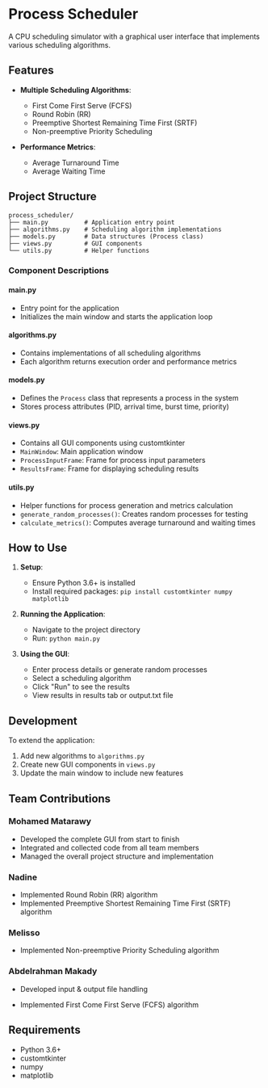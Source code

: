 # Process Scheduler

A CPU scheduling simulator with a graphical user interface that implements various scheduling algorithms.

<!-- ## Overview

This application simulates CPU scheduling algorithms to help understand how different scheduling policies affect process execution and system performance. It provides a visual representation of process execution and calculates key performance metrics. -->

## Features

- **Multiple Scheduling Algorithms**:
  - First Come First Serve (FCFS)
  - Round Robin (RR)
  - Preemptive Shortest Remaining Time First (SRTF)
  - Non-preemptive Priority Scheduling

- **Performance Metrics**:
  - Average Turnaround Time
  - Average Waiting Time
  <!-- - Process Execution Timeline -->

<!-- - **Process Generation**:
  - Manual process entry
  - Random process generation with configurable parameters -->

## Project Structure

```
process_scheduler/
├── main.py          # Application entry point
├── algorithms.py    # Scheduling algorithm implementations
├── models.py        # Data structures (Process class)
├── views.py         # GUI components
└── utils.py         # Helper functions
```

### Component Descriptions

#### main.py
- Entry point for the application
- Initializes the main window and starts the application loop

#### algorithms.py
- Contains implementations of all scheduling algorithms
- Each algorithm returns execution order and performance metrics

#### models.py
- Defines the `Process` class that represents a process in the system
- Stores process attributes (PID, arrival time, burst time, priority)

#### views.py
- Contains all GUI components using customtkinter
- `MainWindow`: Main application window
- `ProcessInputFrame`: Frame for process input parameters
- `ResultsFrame`: Frame for displaying scheduling results

#### utils.py
- Helper functions for process generation and metrics calculation
- `generate_random_processes()`: Creates random processes for testing
- `calculate_metrics()`: Computes average turnaround and waiting times

## How to Use

1. **Setup**:
   - Ensure Python 3.6+ is installed
   - Install required packages: `pip install customtkinter numpy matplotlib`

2. **Running the Application**:
   - Navigate to the project directory
   - Run: `python main.py`

3. **Using the GUI**:
   - Enter process details or generate random processes
   - Select a scheduling algorithm
   - Click "Run" to see the results
   - View results in results tab or output.txt file

<!-- ## Scheduling Algorithms

### First Come First Serve (FCFS)
- Processes are executed in the order they arrive
- Non-preemptive algorithm
- Simple but may lead to high waiting times for short processes

### Round Robin (RR)
- Each process gets a fixed time slice (quantum)
- Processes are executed in a circular queue
- Prevents starvation but may have high overhead

### Preemptive Shortest Remaining Time First (SRTF)
- Process with shortest remaining time gets CPU
- Preemptive version of Shortest Job First
- Minimizes average waiting time

### Non-preemptive Priority Scheduling
- Processes are executed based on priority
- Higher priority processes execute first
- May lead to starvation of low priority processes

## Performance Metrics

- **Turnaround Time**: Total time from arrival to completion
- **Waiting Time**: Time spent waiting in ready queue
- **Average Turnaround Time**: Sum of turnaround times / number of processes
- **Average Waiting Time**: Sum of waiting times / number of processes -->

## Development

To extend the application:
1. Add new algorithms to `algorithms.py`
2. Create new GUI components in `views.py`
3. Update the main window to include new features

## Team Contributions

### Mohamed Matarawy
- Developed the complete GUI from start to finish
- Integrated and collected code from all team members
- Managed the overall project structure and implementation

### Nadine
- Implemented Round Robin (RR) algorithm
- Implemented Preemptive Shortest Remaining Time First (SRTF) algorithm
<!-- - Our main Engineer -->

### Melisso
- Implemented Non-preemptive Priority Scheduling algorithm

### Abdelrahman Makady
- Developed input & output file handling
<!-- - Implemented random value generation for the basic table -->
- Implemented First Come First Serve (FCFS) algorithm

## Requirements

- Python 3.6+
- customtkinter
- numpy 
- matplotlib